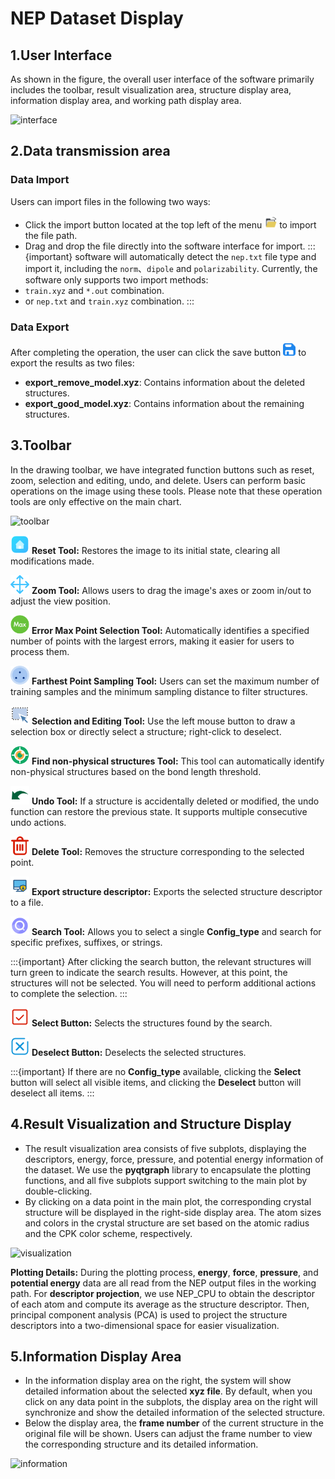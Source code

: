 # NEP Dataset Display



## 1.User Interface

As shown in the figure, the overall user interface of the software primarily includes the toolbar, result visualization area, structure display area, information display area, and working path display area.

![interface](../_static/image/interface.png)

## 2.Data transmission area

### Data Import

Users can import files in the following two ways:

- Click the import button located at the top left of the menu <img src="../_static/image/open.svg" alt="open" width='20' height='20' /> to import the file path.
- Drag and drop the file directly into the software interface for import.
:::{important}
software will automatically detect the `nep.txt` file type and import it, including the `norm`、`dipole` and `polarizability`.
Currently, the software only supports two import methods:
- `train.xyz` and `*.out` combination.
- or `nep.txt` and `train.xyz` combination.
:::

 
### Data Export

After completing the operation, the user can click the save button <img alt="save" height="20" src="../_static/image/save.svg" width="20"/>
to export the results as two files:

- **export_remove_model.xyz**: Contains information about the deleted structures.
- **export_good_model.xyz**: Contains information about the remaining structures.

## 3.Toolbar

In the drawing toolbar, we have integrated function buttons such as reset, zoom, selection and editing, undo, and delete. Users can perform basic operations on the image using these tools. Please note that these operation tools are only effective on the main chart.

<img src="../_static/image/toolbar.png" alt="toolbar" width='600' height='70' />

<img src="../_static/image/init.svg" alt="init" width='30' height='30'  /> **Reset Tool:** Restores the image to its initial state, clearing all modifications made.

<img src="../_static/image/pan.svg" alt="pan" width='30' height='30' /> **Zoom Tool:** Allows users to drag the image's axes or zoom in/out to adjust the view position.

<img src="../_static/image/find_max.svg" alt="find_max" width='30' height='30' /> **Error Max Point Selection Tool:** Automatically identifies a specified number of points with the largest errors, making it easier for users to process them.

<img src="../_static/image/sparse.svg" alt="sparse" width='30' height='30' /> **Farthest Point Sampling Tool:** Users can set the maximum number of training samples and the minimum sampling distance to filter structures.

<img src="../_static/image/pen.svg" alt="pen" width='30' height='30' /> **Selection and Editing Tool:** Use the left mouse button to draw a selection box or directly select a structure; right-click to deselect.

<img src="../_static/image/discovery.svg" alt="discovery" width='30' height='30' /> **Find non-physical structures Tool:** This tool can automatically identify non-physical structures based on the bond length threshold.

<img src="../_static/image/revoke.svg" alt="revoke" width='30' height='30' /> **Undo Tool:** If a structure is accidentally deleted or modified, the undo function can restore the previous state. It supports multiple consecutive undo actions.

<img src="../_static/image/delete.svg" alt="delete" width='30' height='30' /> **Delete Tool:** Removes the structure corresponding to the selected point.

<img src="../_static/image/export.svg" alt="export" width='30' height='30' /> **Export structure descriptor:** Exports the selected structure descriptor to a file.


<img alt="search" height="30" src="../_static/image/search.svg" width="30"/> **Search Tool:** Allows you to select a single **Config_type** and search for specific prefixes, suffixes, or strings.


:::{important}
After clicking the search button, the relevant structures will turn green to indicate the search results. However, at this point, the structures will not be selected. You will need to perform additional actions to complete the selection.
:::

<img alt="select" height="30" src="../_static/image/check.svg" width="30"/> **Select Button:** Selects the structures found by the search.

<img alt="cancel" height="30" src="../_static/image/uncheck.svg" width="30"/> **Deselect Button:** Deselects the selected structures.

:::{important}
If there are no **Config_type** available, clicking the **Select** button will select all visible items, and clicking the **Deselect** button will deselect all items.
:::
## 4.Result Visualization and Structure Display

- The result visualization area consists of five subplots, displaying the descriptors, energy, force, pressure, and potential energy information of the dataset. We use the **pyqtgraph** library to encapsulate the plotting functions, and all five subplots support switching to the main plot by double-clicking.
- By clicking on a data point in the main plot, the corresponding crystal structure will be displayed in the right-side display area. The atom sizes and colors in the crystal structure are set based on the atomic radius and the CPK color scheme, respectively.

<img src="../_static/image/visualization.png" alt="visualization" width='810' height='450' />

**Plotting Details:** During the plotting process, **energy**, **force**, **pressure**, and **potential energy** data are all read from the NEP output files in the working path. For **descriptor projection**, we use NEP_CPU to obtain the descriptor of each atom and compute its average as the structure descriptor. Then, principal component analysis (PCA) is used to project the structure descriptors into a two-dimensional space for easier visualization.

## 5.Information Display Area

- In the information display area on the right, the system will show detailed information about the selected **xyz file**. By default, when you click on any data point in the subplots, the display area on the right will synchronize and show the detailed information of the selected structure.
- Below the display area, the **frame number** of the current structure in the original file will be shown. Users can adjust the frame number to view the corresponding structure and its detailed information.

<img src="../_static/image/information.png" alt="information" width='650' height='190' />